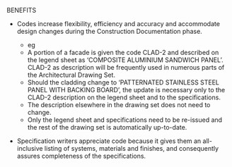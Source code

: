 BENEFITS

- Codes increase flexibility, efficiency and accuracy and accommodate design changes during the Construction Documentation phase.
	- eg
	- A portion of a facade is given the code CLAD-2 and described on the legend sheet as ‘COMPOSITE ALUMINIUM SANDWICH PANEL’. CLAD-2 as description will be frequently used in numerous parts of the Architectural Drawing Set.
	- Should the cladding change to ‘PATTERNATED STAINLESS STEEL PANEL WITH BACKING BOARD’, the update is necessary only to the CLAD-2 description on the legend sheet and to the specifications.
	- The description elsewhere in the drawing set does not need to change.
	- Only the legend sheet and specifications need to be re-issued and the rest of the drawing set is automatically up-to-date.

 -  Specification writers appreciate code because it gives them an all-inclusive listing of systems, materials and finishes, and consequently assures completeness of the specifications.